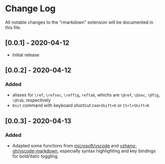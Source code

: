 # Change Log

All notable changes to the "rmarkdown" extension will be documented in this file.

## [0.0.1] - 2020-04-12

- Initial release

## [0.0.2] - 2020-04-12

### Added

- aliases for `\ref`, `\refsec`, `\reffig`, `reftab`, whichs are `\@ref`, `\@sec`, `\@fig`, `\@tab`, respectively
- `Knit` command with keyboard shortcut `Cmd+Shift+K` or `Ctrl+Shift+K`

## [0.0.3] - 2020-04-13

### Added

- Adapted some functions from [microsoft/vscode](https://github.com/microsoft/vscode/tree/master/extensions/markdown-language-features) and [yzhang-gh/vscode-markdown](https://github.com/yzhang-gh/vscode-markdown), especially syntax highlighting and key bindings for bold/itatic toggling.

